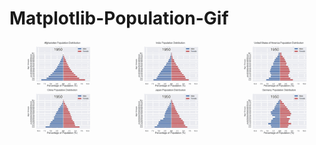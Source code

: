 # Matplotlib-Population-Gif
 
<div align="center">
<img src="https://github.com/Wade0125Studio/Matplotlib-Population-Gif/blob/main/comparison.gif">
</div>